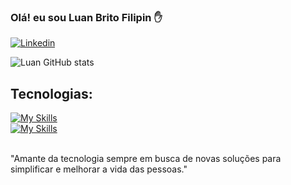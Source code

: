 ### Olá! eu sou Luan Brito Filipin ✋
[![Linkedin](https://img.shields.io/badge/LinkedIn-0077B5?style=for-the-badge&logo=linkedin&logoColor=white)](https://www.linkedin.com/in/luan-filipin/)


![Luan GitHub stats](https://github-readme-stats.vercel.app/api?username=luan-filipin&show_icons=true&theme=dark)

## Tecnologias:
[![My Skills](https://skillicons.dev/icons?i=java,spring,postgres,mysql,mongodb,aws)](https://skillicons.dev)
<br>
[![My Skills](https://skillicons.dev/icons?i=eclipse,postman)](https://skillicons.dev)


<br>
"Amante da tecnologia sempre em busca de novas soluções para simplificar e melhorar a vida das pessoas."



